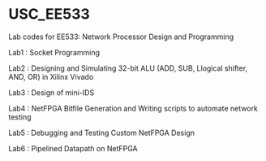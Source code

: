 # USC_EE533
Lab codes for EE533: Network Processor Design and Programming

Lab1 : Socket Programming

Lab2 : Designing and Simulating 32-bit ALU (ADD, SUB, Llogical shifter, AND, OR) in Xilinx Vivado

Lab3 : Design of mini-IDS

Lab4 : NetFPGA Bitfile Generation and Writing scripts to automate network testing

Lab5 : Debugging and Testing Custom NetFPGA Design

Lab6 : Pipelined Datapath on NetFPGA